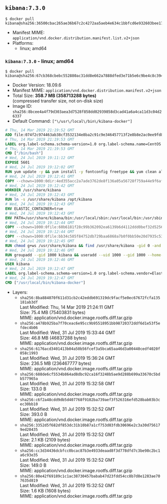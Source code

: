 ## `kibana:7.3.0`

```console
$ docker pull kibana@sha256:36500cbac265ae36b67c2c4272aa5aeb4e634c1bbfcd6e932603bee1747e7cb5
```

-	Manifest MIME: `application/vnd.docker.distribution.manifest.list.v2+json`
-	Platforms:
	-	linux; amd64

### `kibana:7.3.0` - linux; amd64

```console
$ docker pull kibana@sha256:67cb368cbebc552880ac31dd8e662a7888dfed3e71b5e6c9be4c8c39450b5531
```

-	Docker Version: 18.09.6
-	Manifest MIME: `application/vnd.docker.distribution.manifest.v2+json`
-	Total Size: **358.7 MB (358713288 bytes)**  
	(compressed transfer size, not on-disk size)
-	Image ID: `sha256:8bcee4a4f79d303aea3d7528f858dd02939858d3cad41a6a4ca11d3c04d26337`
-	Default Command: `["\/usr\/local\/bin\/kibana-docker"]`

```dockerfile
# Thu, 14 Mar 2019 21:19:52 GMT
ADD file:074f2c974463ab38cf3532134e8ba2c91c9e346457713f2e8b8e2ac0ee9fd83d in / 
# Thu, 14 Mar 2019 21:19:53 GMT
LABEL org.label-schema.schema-version=1.0 org.label-schema.name=CentOS Base Image org.label-schema.vendor=CentOS org.label-schema.license=GPLv2 org.label-schema.build-date=20190305
# Thu, 14 Mar 2019 21:19:53 GMT
CMD ["/bin/bash"]
# Wed, 24 Jul 2019 19:11:12 GMT
EXPOSE 5601
# Wed, 24 Jul 2019 19:12:02 GMT
RUN yum update -y && yum install -y fontconfig freetype && yum clean all
# Wed, 24 Jul 2019 19:12:41 GMT
COPY --chown=1000:0dir:4ed355acc2a7ade3762de8f136a05a56728f759a44e9f6afc5f0755d2595c576 in /usr/share/kibana 
# Wed, 24 Jul 2019 19:12:42 GMT
WORKDIR /usr/share/kibana
# Wed, 24 Jul 2019 19:12:43 GMT
RUN ln -s /usr/share/kibana /opt/kibana
# Wed, 24 Jul 2019 19:12:43 GMT
ENV ELASTIC_CONTAINER=true
# Wed, 24 Jul 2019 19:12:43 GMT
ENV PATH=/usr/share/kibana/bin:/usr/local/sbin:/usr/local/bin:/usr/sbin:/usr/bin:/sbin:/bin
# Wed, 24 Jul 2019 19:12:44 GMT
COPY --chown=1000:0file:60b6181f28c99b362092ea6139b6d4112ddd0bef32d52563c33b26bdc2b51318 in /usr/share/kibana/config/kibana.yml 
# Wed, 24 Jul 2019 19:12:44 GMT
COPY --chown=1000:0file:bb34c585f84752db729baa6868a7b0f0bb50e20d7935c5355db4968596d2f552 in /usr/local/bin/ 
# Wed, 24 Jul 2019 19:12:45 GMT
RUN chmod g+ws /usr/share/kibana && find /usr/share/kibana -gid 0 -and -not -perm /g+w -exec chmod g+w {} \;
# Wed, 24 Jul 2019 19:12:46 GMT
RUN groupadd --gid 1000 kibana && useradd --uid 1000 --gid 1000 --home-dir /usr/share/kibana --no-create-home kibana
# Wed, 24 Jul 2019 19:12:46 GMT
USER kibana
# Wed, 24 Jul 2019 19:12:47 GMT
LABEL org.label-schema.schema-version=1.0 org.label-schema.vendor=Elastic org.label-schema.name=kibana org.label-schema.version=7.3.0 org.label-schema.url=https://www.elastic.co/products/kibana org.label-schema.vcs-url=https://github.com/elastic/kibana license=Elastic License
# Wed, 24 Jul 2019 19:12:47 GMT
CMD ["/usr/local/bin/kibana-docker"]
```

-	Layers:
	-	`sha256:8ba884070f611d31cb2c42eddb691319dc9facf5e0ec67672fcfa135181ab3df`  
		Last Modified: Thu, 14 Mar 2019 21:24:11 GMT  
		Size: 75.4 MB (75403831 bytes)  
		MIME: application/vnd.docker.image.rootfs.diff.tar.gzip
	-	`sha256:a478b925ba7f70ceac6e95cc9b95518951bb98720372ddf6d1e53f5efdec4b06`  
		Last Modified: Wed, 31 Jul 2019 15:33:44 GMT  
		Size: 46.8 MB (46837288 bytes)  
		MIME: application/vnd.docker.image.rootfs.diff.tar.gzip
	-	`sha256:6176acd3401413b04a50b56fcef3a5bca65aa46d3a00440cedf4020f058c1993`  
		Last Modified: Wed, 31 Jul 2019 15:36:24 GMT  
		Size: 236.5 MB (236467777 bytes)  
		MIME: application/vnd.docker.image.rootfs.diff.tar.gzip
	-	`sha256:688de6cf5534b864ad8dbc92ca16f3248b5ae9d288b699a33670c5bdb577965a`  
		Last Modified: Wed, 31 Jul 2019 15:32:58 GMT  
		Size: 133.0 B  
		MIME: application/vnd.docker.image.rootfs.diff.tar.gzip
	-	`sha256:c6f2a48cdd9db5d407768f9102ba739aef3f526316efd528bab03b3cec30bb10`  
		Last Modified: Wed, 31 Jul 2019 15:32:52 GMT  
		Size: 393.0 B  
		MIME: application/vnd.docker.image.rootfs.diff.tar.gzip
	-	`sha256:3352d5f682df853dc31b10b87a1cf753d03fdb30696e2c3a30d756179ed20435`  
		Last Modified: Wed, 31 Jul 2019 15:32:52 GMT  
		Size: 2.1 KB (2109 bytes)  
		MIME: application/vnd.docker.image.rootfs.diff.tar.gzip
	-	`sha256:cc3d34436dcbfcc0bcac87b3e4933deaad8f3d778dfd7c3be98c2bc1a6c93e35`  
		Last Modified: Wed, 31 Jul 2019 15:32:52 GMT  
		Size: 149.0 B  
		MIME: application/vnd.docker.image.rootfs.diff.tar.gzip
	-	`sha256:80e42f69189c1c1ac38730457babab47d23fdd54cc8b7d8e1283ae707635d819`  
		Last Modified: Wed, 31 Jul 2019 15:32:52 GMT  
		Size: 1.6 KB (1608 bytes)  
		MIME: application/vnd.docker.image.rootfs.diff.tar.gzip
